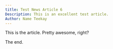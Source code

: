 ```yaml
---
title: Test News Article 6
Description: This is an excellent test article.
Author: Name Teekay
---
```


This is the article. Pretty awesome, right?

The end.
